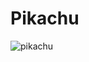 # Pikachu

![pikachu](https://github.com/H0sungKim/Pikachu/assets/78355442/16cb30d6-86da-4f2f-82bb-effca5f83588)
